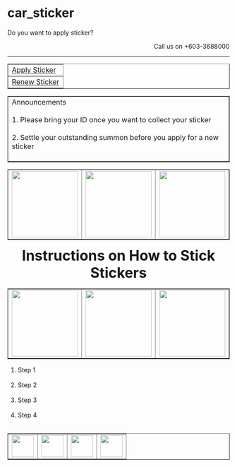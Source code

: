 # car_sticker
<html>
<head>
<title>UTP Sticker's Website</title>
<body>

Do you want to apply sticker?
<p align = "Right">
Call us on +603-3688000
<hr></p>
<table border = '1'>
<tr>
<td> <a href = "file:///C:/Users/Lenovo/Desktop/HTML/page2.html"> Apply Sticker </td>
</tr>
<tr>
<td>  <a href = "file:///C:/Users/Lenovo/Desktop/HTML/page3.html "> Renew Sticker </td>
</tr>
</table>

<p align = "Right">
<table border = '1'>
<tr>
<td>Announcements<br></br>
1. Please bring your ID once you want to collect your sticker<br></br>
2. Settle your outstanding summon before you apply for a new sticker<br></br>
</td></table></p>

<table border = '1'>
<tr>
<td><img src = "bus1.jpg" style="width:150px;height:150px;"></td>
<td><img src = "bus2.jpg" style="width:150px;height:150px;"></td>
<td><img src = "bus3.jpg" style="width:150px;height:150px;"></td>
<td><img src = "bus4.jpg" style="width:150px;height:150px;"></td></table>

<p align = "center">
<b><font size = "6">Instructions on How to Stick Stickers</b></font size>
<table border = '1'>
<tr>
<td><img src = "bus1.jpg" style="width:150px;height:150px;"></td>
<td><img src = "bus2.jpg" style="width:150px;height:150px;"></td>
<td><img src = "bus3.jpg" style="width:150px;height:150px;"></td>
<td><img src = "bus4.jpg" style="width:150px;height:150px;"></td></table>

1. Step 1<br></br>
2. Step 2<br></br>
3. Step 3<br></br>
4. Step 4<br></br></p>

<table border = '1'>
<tr>
<td> <a href = "https://www.facebook.com/UTPOfficial/">
<img src = "fb.jpg" style="width:50px;height:50px;"></a></td>
<td><a href = "https://www.utp.edu.my/SitePages/Home.aspx">
<img src = "google.jpg" style="width:50px;height:50px;"></a></td>
<td><a href = "https://www.youtube.com/user/TheUTPOfficial">
<img src = "youtube.png" style="width:50px;height:50px;"></a></td>
<td><a href = "https://twitter.com/UTPOfficial">
<img src = "twitter.jpg" style="width:50px;height:50px;"></a></td>
</td></table>

</body>
</head>
</html>
